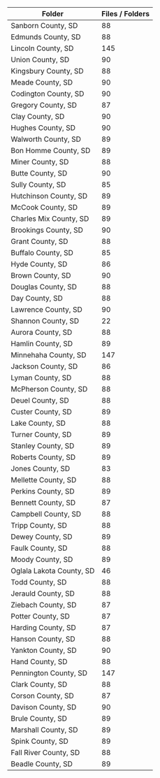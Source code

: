 | Folder                   |   Files / Folders |
|--------------------------|-------------------|
| Sanborn County, SD       |                88 |
| Edmunds County, SD       |                88 |
| Lincoln County, SD       |               145 |
| Union County, SD         |                90 |
| Kingsbury County, SD     |                88 |
| Meade County, SD         |                90 |
| Codington County, SD     |                90 |
| Gregory County, SD       |                87 |
| Clay County, SD          |                90 |
| Hughes County, SD        |                90 |
| Walworth County, SD      |                89 |
| Bon Homme County, SD     |                89 |
| Miner County, SD         |                88 |
| Butte County, SD         |                90 |
| Sully County, SD         |                85 |
| Hutchinson County, SD    |                89 |
| McCook County, SD        |                89 |
| Charles Mix County, SD   |                89 |
| Brookings County, SD     |                90 |
| Grant County, SD         |                88 |
| Buffalo County, SD       |                85 |
| Hyde County, SD          |                86 |
| Brown County, SD         |                90 |
| Douglas County, SD       |                88 |
| Day County, SD           |                88 |
| Lawrence County, SD      |                90 |
| Shannon County, SD       |                22 |
| Aurora County, SD        |                88 |
| Hamlin County, SD        |                89 |
| Minnehaha County, SD     |               147 |
| Jackson County, SD       |                86 |
| Lyman County, SD         |                88 |
| McPherson County, SD     |                88 |
| Deuel County, SD         |                88 |
| Custer County, SD        |                89 |
| Lake County, SD          |                88 |
| Turner County, SD        |                89 |
| Stanley County, SD       |                89 |
| Roberts County, SD       |                89 |
| Jones County, SD         |                83 |
| Mellette County, SD      |                88 |
| Perkins County, SD       |                89 |
| Bennett County, SD       |                87 |
| Campbell County, SD      |                88 |
| Tripp County, SD         |                88 |
| Dewey County, SD         |                89 |
| Faulk County, SD         |                88 |
| Moody County, SD         |                89 |
| Oglala Lakota County, SD |                46 |
| Todd County, SD          |                88 |
| Jerauld County, SD       |                88 |
| Ziebach County, SD       |                87 |
| Potter County, SD        |                87 |
| Harding County, SD       |                87 |
| Hanson County, SD        |                88 |
| Yankton County, SD       |                90 |
| Hand County, SD          |                88 |
| Pennington County, SD    |               147 |
| Clark County, SD         |                88 |
| Corson County, SD        |                87 |
| Davison County, SD       |                90 |
| Brule County, SD         |                89 |
| Marshall County, SD      |                89 |
| Spink County, SD         |                89 |
| Fall River County, SD    |                88 |
| Beadle County, SD        |                89 |